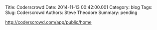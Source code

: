 Title: Coderscrowd
Date: 2014-11-13 00:42:00.001
Category: blog
Tags: 
Slug: Coderscrowd
Authors: Steve Theodore
Summary: pending

http://coderscrowd.com/app/public/home

